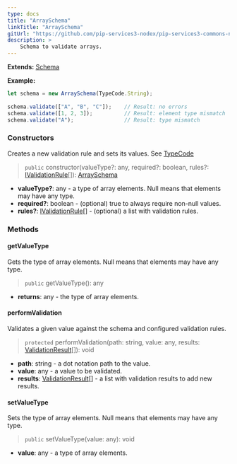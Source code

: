 ```yaml
---
type: docs
title: "ArraySchema"
linkTitle: "ArraySchema"
gitUrl: "https://github.com/pip-services3-nodex/pip-services3-commons-nodex"
description: >
    Schema to validate arrays.
---
```


**Extends:** [Schema](../schema)

**Example:** 
```typescript
let schema = new ArraySchema(TypeCode.String);
   
schema.validate(["A", "B", "C"]);    // Result: no errors
schema.validate([1, 2, 3]);          // Result: element type mismatch
schema.validate("A");                // Result: type mismatch          

```

### Constructors
Creates a new validation rule and sets its values.
See [TypeCode](../convert/type_code)

> `public` constructor(valueType?: any, required?: boolean, rules?: [IValidationRule](../ivalidation_rule)[]): [ArraySchema]()

- **valueType?**: any - a type of array elements. Null means that elements may have any type.
- **required?**: boolean - (optional) true to always require non-null values.
- **rules?**: [IValidationRule](../ivalidation_rule)[] - (optional) a list with validation rules.

### Methods

#### getValueType
Gets the type of array elements.
Null means that elements may have any type.

> `public` getValueType(): any

- **returns**: any - the type of array elements.


#### performValidation
Validates a given value against the schema and configured validation rules.

> `protected` performValidation(path: string, value: any, results: [ValidationResult](../validation_result)[]): void

- **path**: string - a dot notation path to the value.
- **value**: any - a value to be validated.
- **results**: [ValidationResult](../validation_result)[] - a list with validation results to add new results.


#### setValueType
Sets the type of array elements.
Null means that elements may have any type.

> `public` setValueType(value: any): void

- **value**: any - a type of array elements.

